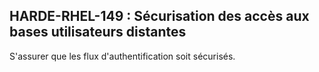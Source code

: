 ## HARDE-RHEL-149 : Sécurisation des accès aux bases utilisateurs distantes

S'assurer que les flux d'authentification soit sécurisés.

